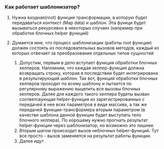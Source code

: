 ### Как работает шаблонизатор?

1. Нужна входная(root) функция трансформации, в которую будет передаваться контекст (Map data) и шаблон. Эта функци будет вызываться рекурсивно в некоторых случаях (например при обработке блочных helper функций)

1. Думается мне, что процесс шаблонизации (работы root функции) должен состоять из последовательных вызовов методов, каждый из которых отвечает за преобразование отдельных типов сущностей
    1. Допустим, первым в дело вступает функция обработки блочных хелперов. Напомним, что каждая хелпер-функция должна возвращать строку, которая в последствии будет интегрирована в результирующий шаблон. Так вот, функция обработки блочных хелперов проходит по всему шаблону и пытается по регулярному выражению выцепить все вызовы блочных хелперов. Далее для каждого такого хелпера будеты вызван соответсвующая helper-функция из зарегистрированных с передачей в нее всех параметров в виде массива, а так же передачей функции-трансформера вторым параметром (в качестве шаблона данной функции будет выступать тело блочного хелпера). По хорошему нужно прогнать результат helper-функции через шаблонизатор, но возможно это лишнее.
    2. Вторым шагом происходит вызов неблочных helper-функций. Тут все просто - вызов заменяется на результат работы функции.
    3. Далее идут 